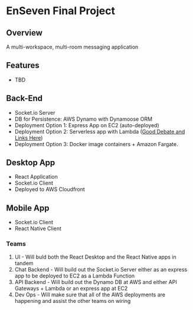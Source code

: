 # EnSeven Final Project

## Overview
A multi-workspace, multi-room messaging application

## Features
* TBD

## Back-End
* Socket.io Server
* DB for Persistence: AWS Dynamo with Dynamoose ORM
* Deployment Option 1: Express App on EC2 (auto-deployed)
* Deployment Option 2: Serverless app with Lambda ([Good Debate and Links Here](https://stackoverflow.com/questions/33926619/is-it-possible-to-use-socket-io-with-aws-lambda))
* Deployment Option 3: Docker image containers + Amazon Fargate.

## Desktop App
* React Application
* Socket.io Client
* Deployed to AWS Cloudfront

## Mobile App
* Socket.io Client
* React Native Client

### Teams
1. UI - Will buld both the React Desktop and the React Native apps in tandem
1. Chat Backend - Will build out the Socket.io Server either as an express app to be deployed to EC2 as a Lambda Function
1. API Backend - Will build out the Dynamo DB at AWS and either API Gateways + Lambda or an express app at EC2
1. Dev Ops - Will make sure that all of the AWS deployments are happening and assist the other teams on wiring
